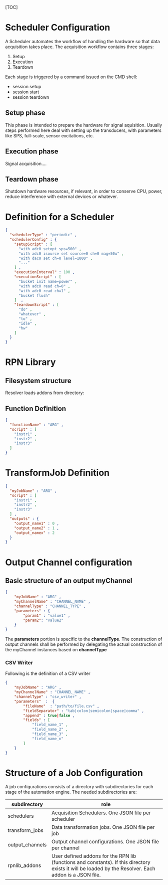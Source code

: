 [TOC]



# Scheduler Configuration

A Scheduler automates the workflow of handling the hardware so
that data acquisition takes place.
The acquisition workflow contains three stages:
 1. Setup
 2. Execution
 3. Teardown

 Each stage is triggered by a command issued on the CMD shell:
  - session setup
  - session start
  - session teardown

## Setup phase
 This phase is intended to prepare the hardware for signal aquisition.
 Usually steps performed here deal with setting up the transducers,
 with parameters like SPS, full-scale, sensor excitations, etc.

## Execution phase
 Signal acquisition....

## Teardown phase
 Shutdown hardware resources, if relevant, in order to conserve
 CPU, power, reduce interference with external devices or whatever.

# Definition for a Scheduler
~~~json
{
  "schedulerType" : "periodic" ,
  "schedulerConfig" : {
    "setupScript" : [
      "with adc0 setopt sps=500" ,
      "with adc0 isource set source=0 ch=0 mag=50u" ,
      "with dac0 set ch=0 level=1000" ,
      "..."
    ] ,
    "executionInterval" : 100 ,
    "executionScript" : [
      "bucket init name=power" ,
      "with adc0 read ch=0" ,
      "with adc0 read ch=1" ,
      "bucket flush"
    ]  ,
    "teardownScript" : [
      "do" ,
      "whatever" ,
      "to" ,
      "idle" ,
      "hw"
    ]
  }
}
~~~

# RPN Library

## Filesystem structure
Resolver loads addons from directory:

## Function Definition

~~~JSON
{
  "functionName" : "ARG" ,
  "script" : [
    "instr1" ,
    "instr2" ,
    "instr3"  
  ]
}
~~~


# TransformJob Definition
~~~JSON
{
  "myJobName" : "ARG" ,
  "script" : [
    "instr1" ,
    "instr2" ,
    "instr3" 
  ] ,
  "outputs" : {
    "output_name1" : 0 ,
    "output_name2" : 1 ,
    "output_namex" : 2
  }
}
~~~

# Output Channel configuration
## Basic structure of an output myChannel

~~~json
{
	"myJobName" : "ARG" ,
	"myChannelName" : "CHANNEL_NAME" ,
	"channelType" : "CHANNEL_TYPE" ,
	"parameters" : {
		"param1" : "value1" ,
		"param2": "value2"
	}
}
~~~

The **parameters** portion is specific to the __channelType__.
The construction of output channels shall be performed by delegating the actual construction of the myChannel instances based on __channelType__

### CSV Writer
Following is the definition of a CSV writer

~~~json
{
	"myJobName" : "ARG" ,
	"myChannelName" : "CHANNEL_NAME" ,
	"channelType" : "csv_writer" ,
	"parameters"  :  {
		"fileName"  : "path/to/file.csv" ,
		"fieldSeparator" : "tab|colon|semicolon|space|comma" ,
		"append" : true|false ,
		"fields" : [
			"field_name_1" ,
			"field_name_2" ,
			"field_name_3" ,
			"field_name_n"			
		]
	}
}
~~~

# Structure of a Job Configuration

A job configurations consists of a directory with subdirectories for each stage of the automation engine. The needed subdirectories are:

| subdirectory      | role      |
| ---- | ---- |
| schedulers | Acquisition Schedulers. One JSON file per scheduler      |
| transform_jobs | Data transformation jobs. One JSON file per job      |
| output_channels | Output channel configurations. One JSON file per channel  |
| rpnlib_addons | User defined addons for the RPN lib (functions and constants). If this directory exists it will be loaded by the Resolver. Each addon is a JSON file. |


